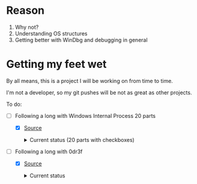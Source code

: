 # Reason

1. Why not?
2. Understanding OS structures
3. Getting better with WinDbg and debugging in general


# Getting my feet wet

By all means, this is a project I will be working on from time to time.

I'm not a developer, so my git pushes will be not as great as other projects.

To do:

* [ ] Following a long with Windows Internal Process 20 parts
  * [x] [Source](https://www.youtube.com/watch?v=4AkzIbmI3q4&list=PLhx7-txsG6t5i-kIZ_hwJSgZrnka4GXvn&index=1)

    <details><summary>Current status (20 parts with checkboxes)</summary>

    * [ ] part 01
      - Skipped because legacy code. Check the notes in Part-01
    * [ ] part 02
    * [ ] part 03
    * [ ] part 04
    * [ ] part 05
    * [ ] part 06
    * [ ] part 07
    * [ ] part 08
    * [ ] part 09
    * [ ] part 10
    * [ ] part 11
    * [ ] part 12
    * [ ] part 13
    * [ ] part 14
    * [ ] part 15
    * [ ] part 16
    * [ ] part 17
    * [ ] part 18
    * [ ] part 19
    * [ ] part 20
  </details>


* [ ] Following a long with 0dr3f
  * [x] [Source](https://0dr3f.github.io/2023/07/14/HEVD_Win10_22H2_ArbitraryOverwrite/)


    <details><summary>Current status</summary>

    * [ ] Token impersonation
    * [ ] Understanding and making debuggable concepts:
      * [ ] SMEP & SMAP
    * [ ]  
    </details>

